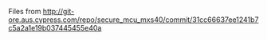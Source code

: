 Files from http://git-ore.aus.cypress.com/repo/secure_mcu_mxs40/commit/31cc66637ee1241b7c5a2a1e19b037445455e40a